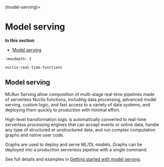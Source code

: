 (model-serving)=
# Model serving

**In this section**
- [Model serving](#model-serving)

```{toctree}
:maxdepth: 1

nuclio-real-time-functions
```

## Model serving

MLRun Serving allow composition of multi-stage real-time pipelines made of serverless Nuclio functions, including data processing, 
advanced model serving, custom logic, and fast access to a variety of data systems, and deploying them quickly to production with 
minimal effort.

High-level transformation logic is automatically converted to real-time serverless processing engines that can accept events or online data, 
handle any type of structured or unstructured data, and run complex computation graphs and native user code. 

Graphs are used to deploy and serve ML/DL models. Graphs can be deployed into a production serverless pipeline with a single command. 

See full details and examples in [Getting started with model serving](../serving/model-serving-get-started.html).


